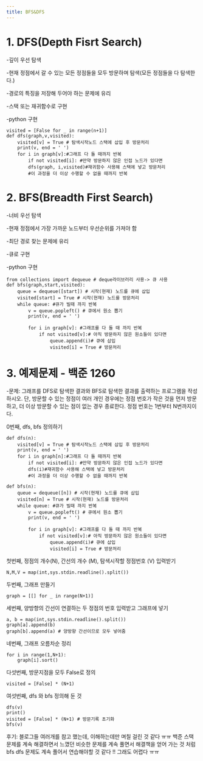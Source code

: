 ```yaml
---
title: BFS&DFS
---
```


# 1. DFS(Depth Fisrt Search)
-깊이 우선 탐색 

-현재 정점에서 갈 수 있는 모든 정점들을 모두 방문하며 탐색(모든 정점들을 다 탐색한다.)

-경로의 특징을 저장해 두어야 하는 문제에 유리

-스택 또는 재귀함수로 구현

-python 구현 
    
    visited = [False for _ in range(n+1)]
    def dfs(graph,v,visited):
        visited[v] = True # 탐색시작노드 스택에 삽입 후 방문처리
        print(v, end = ' ')
        for i in graph[v]:#그래프 다 돌 때까지 반복 
            if not visited[i]: #만약 방문하지 않은 인접 노드가 있다면
            dfs(graph, i,visited)#재귀함수 사용해 스택에 넣고 방문처리 
            #이 과정을 더 이상 수행할 수 없을 때까지 반복

# 2. BFS(Breadth First Search)
-너비 우선 탐색

-현재 정점에서 가장 가까운 노드부터 우선순위를 가져야 함

-최단 경로 찾는 문제에 유리

-큐로 구현 

-python 구현

    from collections import dequeue # deque라이브러리 사용-> 큐 사용
    def bfs(graph,start,visited):
        queue = dequeue([start]) # 시작(현재) 노드를 큐에 삽입
        visited[start] = True # 시작(현재) 노드를 방문처리
        while queue: #큐가 빌때 까지 반복
            v = queue.popleft() # 큐에서 원소 뽑기
            print(v, end = ' ')

            for i in graph[v]: #그래프를 다 돌 때 까지 반복 
                if not visited[v]:# 아직 방문하지 않은 원소들이 있다면
                    queue.append(i)# 큐에 삽입
                    visited[i] = True # 방문처리 

# 3. 예제문제 - 백준 1260 
-문제: 그래프를 DFS로 탐색한 결과와 BFS로 탐색한 결과를 출력하는 프로그램을 작성하시오. 단, 방문할 수 있는 정점이 여러 개인 경우에는 정점 번호가 작은 것을 먼저 방문하고, 더 이상 방문할 수 있는 점이 없는 경우 종료한다. 정점 번호는 1번부터 N번까지이다.

0번째, dfs, bfs 정의하기 

    def dfs(n):
        visited[v] = True # 탐색시작노드 스택에 삽입 후 방문처리
        print(v, end = ' ')
        for i in graph[n]:#그래프 다 돌 때까지 반복 
            if not visited[i]: #만약 방문하지 않은 인접 노드가 있다면
            dfs(i)#재귀함수 사용해 스택에 넣고 방문처리 
            #이 과정을 더 이상 수행할 수 없을 때까지 반복

    def bfs(n):
        queue = dequeue([n]) # 시작(현재) 노드를 큐에 삽입
        visited[n] = True # 시작(현재) 노드를 방문처리
        while queue: #큐가 빌때 까지 반복
            v = queue.popleft() # 큐에서 원소 뽑기
            print(v, end = ' ')

            for i in graph[v]: #그래프를 다 돌 때 까지 반복 
                if not visited[v]:# 아직 방문하지 않은 원소들이 있다면
                    queue.append(i)# 큐에 삽입
                    visited[i] = True # 방문처리 


첫번째, 정점의 개수(N), 간선의 개수 (M), 탐색시작할 정점번호 (V) 입력받기
        
    N,M,V = map(int,sys.stdin.readline().split())

두번째, 그래프 만들기

    graph = [[] for _ in range(N+1)]

세번째, 양방향의 간선이 연결하는 두 정점의 번호 입력받고 그래프에 넣기 

    a, b = map(int,sys.stdin.readline().split())
    graph[a].append(b)
    graph[b].append(a) # 양방향 간선이므로 모두 넣어줌

네번째, 그래프 오름차순 정리 

    for i in range(1,N+1):
        graph[i].sort()

다섯번째, 방문지점을 모두 False로 정의

    visited = [False] * (N+1)

여섯번째, dfs 와 bfs 정의해 둔 것 

    dfs(v)
    print()
    visited = [False] * (N+1) # 방문기록 초기화
    bfs(v)

후기: 블로그들 여러개를 참고 했는데, 이해하는데만 며칠 걸린 것 같다 ㅠㅠ 백준 스택 문제를 계속 해결하면서 느꼈던 비슷한 문제를 계속 풀면서 해결책을 얻어 가는 것 처럼 bfs dfs 문제도 계속 풀어서 연습해야할 것 같다 !! 그래도 어렵다 ㅠㅠ


  
